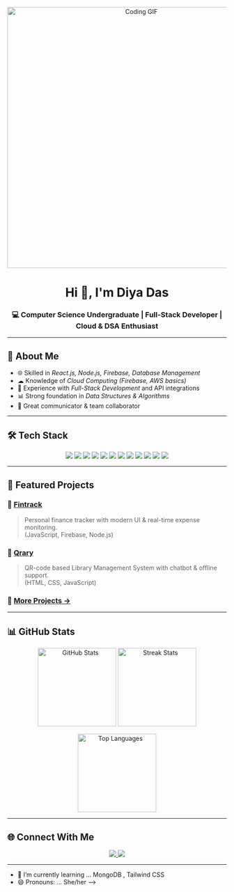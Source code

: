 <!--
**diy# DiyaDas-README
<!-- Banner / GIF (Optional, you can replace with your own) -->
<p align="center">
  <img src="https://media.giphy.com/media/qgQUggAC3Pfv687qPC/giphy.gif" width="600" alt="Coding GIF">
</p>

<h1 align="center">Hi 👋, I'm Diya Das</h1>
<h3 align="center">💻 Computer Science Undergraduate | Full-Stack Developer | Cloud & DSA Enthusiast</h3>

---

## 🚀 About Me  
- 🌐 Skilled in *React.js, Node.js, Firebase, Database Management*  
- ☁ Knowledge of *Cloud Computing (Firebase, AWS basics)*  
- 🔧 Experience with *Full-Stack Development* and API integrations  
- 📊 Strong foundation in *Data Structures & Algorithms*  
- 🤝 Great communicator & team collaborator  

---

## 🛠 Tech Stack  

<p align="center">
  <!-- Frontend -->
  <img src="https://img.shields.io/badge/Frontend-React-blue?style=for-the-badge&logo=react" />
  <img src="https://img.shields.io/badge/HTML-orange?style=for-the-badge&logo=html5" />
  <img src="https://img.shields.io/badge/CSS-blue?style=for-the-badge&logo=css3" />
  <img src="https://img.shields.io/badge/JavaScript-yellow?style=for-the-badge&logo=javascript" />
  <img src="https://img.shields.io/badge/TailwindCSS-06B6D4?style=for-the-badge&logo=tailwindcss&logoColor=white" />
  
  <!-- Backend -->
  <img src="https://img.shields.io/badge/Backend-Node.js-green?style=for-the-badge&logo=node.js" />
  <img src="https://img.shields.io/badge/Express.js-black?style=for-the-badge&logo=express" />
  
  <!-- Database -->
  <img src="https://img.shields.io/badge/Firebase-FFCA28?style=for-the-badge&logo=firebase" />
  <img src="https://img.shields.io/badge/MongoDB-4EA94B?style=for-the-badge&logo=mongodb" />
  
  <!-- Tools -->
  <img src="https://img.shields.io/badge/Git-F05033?style=for-the-badge&logo=git&logoColor=white" />
  <img src="https://img.shields.io/badge/GitHub-181717?style=for-the-badge&logo=github" />
  <img src="https://img.shields.io/badge/Cloud Computing-AWS-232F3E?style=for-the-badge&logo=amazonaws" />
</p>

---

## 📌 Featured Projects  

### 🔹 [Fintrack](#)  
> Personal finance tracker with modern UI & real-time expense monitoring.  
(JavaScript, Firebase, Node.js)  

### 🔹 [Qrary](#)  
> QR-code based Library Management System with chatbot & offline support.  
(HTML, CSS, JavaScript)  

### 🔹 [More Projects →](https://github.com/diyadas1411?tab=repositories)  

---

## 📊 GitHub Stats  

<p align="center">
  <img src="https://github-readme-stats.vercel.app/api?username=diyadas1411&show_icons=true&theme=tokyonight" alt="GitHub Stats" height="180"/>
  <img src="https://github-readme-streak-stats.herokuapp.com/?user=diyadas1411&theme=tokyonight" alt="Streak Stats" height="180"/>
</p>

<p align="center">
  <img src="https://github-readme-stats.vercel.app/api/top-langs/?username=diyadas1411&layout=compact&theme=tokyonight" alt="Top Languages" height="180"/>
</p>

---

## 🌐 Connect With Me  

<p align="center">
  <a href="https://www.linkedin.com/in/diya-das-563225313/" target="_blank">
    <img src="https://img.shields.io/badge/LinkedIn-blue?style=for-the-badge&logo=linkedin&logoColor=white"/>
  </a>
  <a href="diyadas1411@gmail.com">
    <img src="https://img.shields.io/badge/Email-D14836?style=for-the-badge&logo=gmail&logoColor=white"/>
  </a>
</p>

---

- 🌱 I’m currently learning ... MongoDB , Tailwind CSS
- 😄 Pronouns: ... She/her
-->
